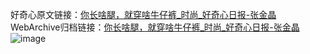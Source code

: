 好奇心原文链接：[你长啥腿，就穿啥牛仔裤_时尚_好奇心日报-张金晶](https://www.qdaily.com/articles/9281.html)
WebArchive归档链接：[你长啥腿，就穿啥牛仔裤_时尚_好奇心日报-张金晶](http://web.archive.org/web/20160928153316/http://www.qdaily.com:80/articles/9281.html)
![image](http://ww3.sinaimg.cn/large/007d5XDply1g3veye4cjkj30u04mjb29)